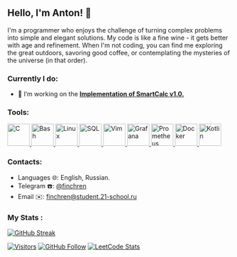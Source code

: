 ## Hello, I'm Anton! 👋

I'm a programmer who enjoys the challenge of turning complex problems into simple and elegant solutions. My code is like a fine wine - it gets better with age and refinement. When I'm not coding, you can find me exploring the great outdoors, savoring good coffee, or contemplating the mysteries of the universe (in that order).

### Currently I do:
- 🌱 I’m working on the **[Implementation of SmartCalc v1.0.](https://github.com/finchren/s21_smart_calc_v1)**

### Tools:
<a href="https://en.wikipedia.org/wiki/C_(programming_language)">
  <img src="https://i.imgur.com/zINUxVf.png" alt="C" width="50"/>
</a>
<a href="https://www.wikiwand.com/en/Bash_(Unix_shell)">
  <img src="https://upload.wikimedia.org/wikipedia/commons/thumb/4/4b/Bash_Logo_Colored.svg/1024px-Bash_Logo_Colored.svg.png" alt="Bash" height="50"/>
</a>
<a href="https://en.wikipedia.org/wiki/Linux">
  <img src="https://upload.wikimedia.org/wikipedia/commons/thumb/3/35/Tux.svg/1200px-Tux.svg.png" alt="Linux" height="50"/>
</a>
<a href="https://en.wikipedia.org/wiki/SQL">
  <img src="https://mpng.subpng.com/20180816/yix/kisspng-microsoft-sql-server-computer-icons-database-serve-sql-file-format-symbol-svg-png-icon-free-download-5b7624bb0dee59.4440055115344693070571.jpg" alt="SQL" height="50"/>
</a>
<a href="https://www.vim.org/">
  <img src="https://cdn.freebiesupply.com/logos/large/2x/vim-logo-png-transparent.png" alt="Vim" height="50"/>
</a>
<a href="https://grafana.com/)">
  <img src="https://assets.website-files.com/627ba6588811eca90ffd6f2a/6282a6afbfe3d16f0a4d67f9_grafana.png" alt="Grafana" width="50"/>
</a>
<a href="https://prometheus.io/)">
  <img src="https://upload.wikimedia.org/wikipedia/commons/thumb/3/38/Prometheus_software_logo.svg/2066px-Prometheus_software_logo.svg.png" alt="Prometheus" width="50"/>
</a>
<a href="https://www.docker.com/)">
  <img src="https://www.docker.com/wp-content/uploads/2022/03/vertical-logo-monochromatic.png" alt="Docker" width="50"/>
</a>
<a href="https://kotlinlang.org/">
  <img src="https://upload.wikimedia.org/wikipedia/commons/thumb/0/06/Kotlin_Icon.svg/2048px-Kotlin_Icon.svg.png" alt="Kotlin" height="50"/>
</a>

### Contacts:
- Languages 🌐: English, Russian.
- Telegram ☎️: [@finchren](https://t.me/finchren)
- Email ✉️: finchren@student.21-school.ru

### My Stats :
[![GitHub Streak](http://github-readme-streak-stats.herokuapp.com?user=finchren&theme=light&hide_border=true&date_format=M%20j%5B%2C%20Y%5D)](https://git.io/streak-stats)

[![Visitors](https://shields-io-visitor-counter.herokuapp.com/badge?page=finchren&label=visitors&logo=Codeforces&style=for-the-badge&labelColor=black&color=forestgreen)](https://www.youtube.com/watch?v=dQw4w9WgXcQ)
[![GitHub Follow](https://img.shields.io/github/followers/finchren?label=follow&logo=github&style=for-the-badge&labelColor=black)](https://github.com/finchren)
[![LeetCode Stats](https://img.shields.io/badge/dynamic/json?style=for-the-badge&labelColor=black&color=%23ffa116&label=Solved&query=solvedOverTotal&url=https%3A%2F%2Fleetcode-badge.vercel.app%2Fapi%2Fusers%2Ffinchren&logo=leetcode&logoColor=yellow)](https://leetcode.com/finchren/)
